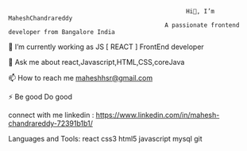                                                       Hi👋, I’m MaheshChandrareddy
                                                A passionate frontend developer from Bangalore India
🌱 I’m currently working as JS [ REACT ] FrontEnd developer

💬 Ask me about react,Javascript,HTML,CSS,coreJava

📫 How to reach me maheshhsr@gmail.com

⚡ Be good Do good

connect with me
linkedin : https://www.linkedin.com/in/mahesh-chandrareddy-72391b1b1/

Languages and Tools:
react css3 html5 javascript mysql git

<!---
MaheshChandrareddy/MaheshChandrareddy is a ✨ special ✨ repository because its `README.md` (this file) appears on your GitHub profile.
You can click the Preview link to take a look at your changes.
--->
